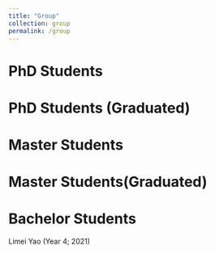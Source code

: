 ```yaml
---
title: "Group"
collection: group
permalink: /group
---
```


PhD Students
======

PhD Students (Graduated)
======

Master Students
======

Master Students(Graduated)
======

Bachelor Students
======
Limei Yao (Year 4; 2021)

